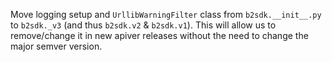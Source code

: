 Move logging setup and `UrllibWarningFilter` class from `b2sdk.__init__.py` to `b2sdk._v3` (and thus `b2sdk.v2` & `b2sdk.v1`).
This will allow us to remove/change it in new apiver releases without the need to change the major semver version.
